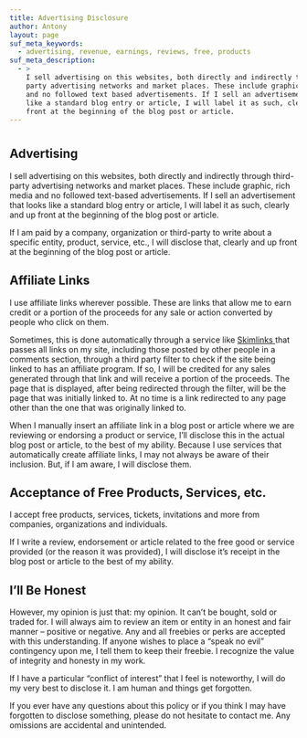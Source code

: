 ```yaml
---
title: Advertising Disclosure
author: Antony
layout: page
suf_meta_keywords:
  - advertising, revenue, earnings, reviews, free, products
suf_meta_description:
  - >
    I sell advertising on this websites, both directly and indirectly through third
    party advertising networks and market places. These include graphic, rich media
    and no followed text based advertisements. If I sell an advertisement that looks
    like a standard blog entry or article, I will label it as such, clearly and up
    front at the beginning of the blog post or article.
---
```

# 

## Advertising

I sell advertising on this websites, both directly and indirectly through third-party advertising networks and market places. These include graphic, rich media and no followed text-based advertisements. If I sell an advertisement that looks like a standard blog entry or article, I will label it as such, clearly and up front at the beginning of the blog post or article.

If I am paid by a company, organization or third-party to write about a specific entity, product, service, etc., I will disclose that, clearly and up front at the beginning of the blog post or article.

## Affiliate Links

I use affiliate links wherever possible. These are links that allow me to earn credit or a portion of the proceeds for any sale or action converted by people who click on them.

Sometimes, this is done automatically through a service like [Skimlinks ][1]that passes all links on my site, including those posted by other people in a comments section, through a third party filter to check if the site being linked to has an affiliate program. If so, I will be credited for any sales generated through that link and will receive a portion of the proceeds. The page that is displayed, after being redirected through the filter, will be the page that was initially linked to. At no time is a link redirected to any page other than the one that was originally linked to.

 [1]: http://skimlinks.com

When I manually insert an affiliate link in a blog post or article where we are reviewing or endorsing a product or service, I’ll disclose this in the actual blog post or article, to the best of my ability. Because I use services that automatically create affiliate links, I may not always be aware of their inclusion. But, if I am aware, I will disclose them.

## Acceptance of Free Products, Services, etc.

I accept free products, services, tickets, invitations and more from companies, organizations and individuals.

If I write a review, endorsement or article related to the free good or service provided (or the reason it was provided), I will disclose it’s receipt in the blog post or article to the best of my ability.

## I’ll Be Honest

However, my opinion is just that: my opinion. It can’t be bought, sold or traded for. I will always aim to review an item or entity in an honest and fair manner – positive or negative. Any and all freebies or perks are accepted with this understanding. If anyone wishes to place a “speak no evil” contingency upon me, I tell them to keep their freebie. I recognize the value of integrity and honesty in my work.

If I have a particular “conflict of interest” that I feel is noteworthy, I will do my very best to disclose it. I am human and things get forgotten.

If you ever have any questions about this policy or if you think I may have forgotten to disclose something, please do not hesitate to contact me. Any omissions are accidental and unintended.